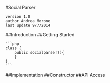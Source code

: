 #Social Parser

	version 1.0
	author Andrea Morone
	last update 9/7/2014

##Introduction
##Getting Started

	```php
	class {
		public socialparser(){
		}
	}
	```

##Implementation
##Constructor
##API Access
